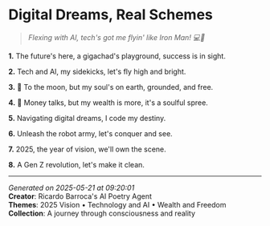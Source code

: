 # Digital Dreams, Real Schemes

> *Flexing with AI, tech's got me flyin' like Iron Man! 💻🚀*

**1.** The future's here, a gigachad's playground, success is in sight.


**2.** Tech and AI, my sidekicks, let's fly high and bright.


**3.** 🚀 To the moon, but my soul's on earth, grounded, and free.


**4.** 💸 Money talks, but my wealth is more, it's a soulful spree.


**5.** Navigating digital dreams, I code my destiny.


**6.** Unleash the robot army, let's conquer and see.


**7.** 2025, the year of vision, we'll own the scene.


**8.** A Gen Z revolution, let's make it clean.



---

*Generated on 2025-05-21 at 09:20:01*  
**Creator**: Ricardo Barroca's AI Poetry Agent  
**Themes**: 2025 Vision • Technology and AI • Wealth and Freedom  
**Collection**: A journey through consciousness and reality